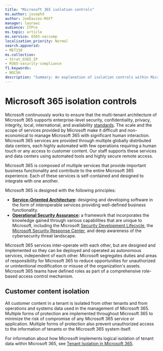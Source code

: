 ```yaml
---
title: "Microsoft 365 isolation controls"
ms.author: josephd
author: JoeDavies-MSFT
manager: laurawi
audience: ITPro
ms.topic: article
ms.service: O365-seccomp
localization_priority: Normal
search.appverid:
- MET150
ms.collection:
- Strat_O365_IP
- M365-security-compliance
f1.keywords:
- NOCSH
description: "Summary: An explanation of isolation controls within Microsoft 365."
---
```


# Microsoft 365 isolation controls 

Microsoft continuously works to ensure that the multi-tenant architecture of Microsoft 365 supports enterprise-level security, confidentiality, privacy, integrity, local, international, and availability [standards](https://www.microsoft.com/TrustCenter/Compliance?service=Office#Icons). The scale and the scope of services provided by Microsoft make it difficult and non-economical to manage Microsoft 365 with significant human interaction. Microsoft 365 services are provided through multiple globally distributed data centers, each highly automated with few operations requiring a human touch or any access to customer content. Our staff supports these services and data centers using automated tools and highly secure remote access. 

Microsoft 365 is composed of multiple services that provide important business functionality and contribute to the entire Microsoft 365 experience. Each of these services is self-contained and designed to integrate with one another.

Microsoft 365 is designed with the following principles:

 - **[Service-Oriented Architecture](https://docs.microsoft.com/previous-versions/aa480021(v=msdn.10)):** designing and developing software in the form of interoperable services providing well-defined business functionality.
 - **[Operational Security Assurance](https://www.microsoft.com/download/details.aspx?id=40872):** a framework that incorporates the knowledge gained through various capabilities that are unique to Microsoft, including the Microsoft [Security Development Lifecycle](https://www.microsoft.com/sdl/default.aspx), the [Microsoft Security Response Center](https://technet.microsoft.com/library/dn440717.aspx), and deep awareness of the cybersecurity threat landscape.

Microsoft 365 services inter-operate with each other, but are designed and implemented so they can be deployed and operated as autonomous services, independent of each other. Microsoft segregates duties and areas of responsibility for Microsoft 365 to reduce opportunities for unauthorized or unintentional modification or misuse of the organization's assets. Microsoft 365 teams have defined roles as part of a comprehensive role-based access control mechanism.

## Customer content isolation

All customer content in a tenant is isolated from other tenants and from operations and systems data used in the management of Microsoft 365. Multiple forms of protection are implemented throughout Microsoft 365 to minimize the risk of compromise of any Microsoft 365 service or application. Multiple forms of protection also prevent unauthorized access to the information of tenants or the Microsoft 365 system itself.

For information about how Microsoft implements logical isolation of tenant data within Microsoft 365, see [Tenant Isolation in Microsoft 365](office-365-tenant-isolation-overview.md).
